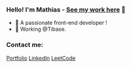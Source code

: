 ### Hello! I'm Mathias - [See my work here][website] 👋

- 🌱 A passionate front-end developer !
- 👯 Working @Tibase.

### Contact me:

[Portfolio][website]
[LinkedIn][linkedin]
[LeetCode][LeetCode]

<br />
<br />


[website]: https://mathiasdragovic.com/
[instagram]: https://www.instagram.com/mat2dr/
[linkedin]: www.linkedin.com/in/mathias-dragovic
[LeetCode]: https://leetcode.com/Mat2dr/
